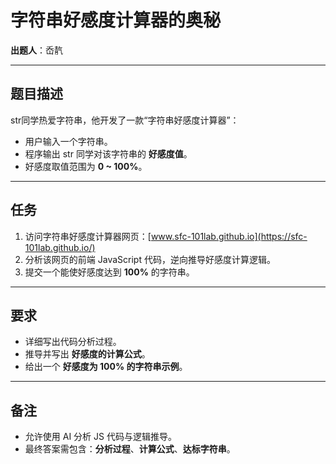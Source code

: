 # 字符串好感度计算器的奥秘

**出题人**：岙靔

---

## 题目描述

str同学热爱字符串，他开发了一款“字符串好感度计算器”：

- 用户输入一个字符串。
- 程序输出 str 同学对该字符串的 **好感度值**。
- 好感度取值范围为 **0 ~ 100%**。

---

## 任务

1. 访问字符串好感度计算器网页：[www.sfc-101lab.github.io](https://sfc-101lab.github.io/)
2. 分析该网页的前端 JavaScript 代码，逆向推导好感度计算逻辑。
3. 提交一个能使好感度达到 **100%** 的字符串。

---

## 要求

- 详细写出代码分析过程。
- 推导并写出 **好感度的计算公式**。
- 给出一个 **好感度为 100% 的字符串示例**。

---

## 备注

- 允许使用 AI 分析 JS 代码与逻辑推导。
- 最终答案需包含：**分析过程**、**计算公式**、**达标字符串**。